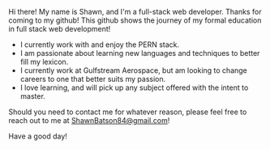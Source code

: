 Hi there! My name is Shawn, and I'm a full-stack web developer. Thanks for coming to my github!  This github shows the journey of my formal education in full stack web development!

  * I currently work with and enjoy the PERN stack.
  * I am passionate about learning new languages and techniques to better fill my lexicon. 
  * I currently work at Gulfstream Aerospace, but am looking to change careers to one that better suits my passion.
  * I love learning, and will pick up any subject offered with the intent to master. 
  
  Should you need to contact me for whatever reason, please feel free to reach out to me at ShawnBatson84@gmail.com!
  
  Have a good day!
